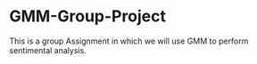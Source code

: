 # GMM-Group-Project
This is a group Assignment in which we will use GMM to perform sentimental analysis.
